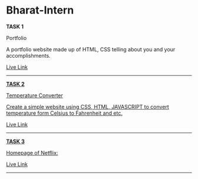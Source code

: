 # Bharat-Intern

**TASK 1**

Portfolio

A portfolio website made up of HTML, CSS telling about you and your accomplishments.

<a href ="https://pritanjan.github.io/portfolio/"> Live Link 


<hr>


**TASK 2**

Temperature Converter 

Create a simple website using CSS, HTML, JAVASCRIPT to convert temperature form Celsius to Fahrenheit and etc.

<a href ="https://pritanjan.github.io/Temperature-Converter/"> Live Link 




<hr>

**TASK 3**

Homepage of Netflix:

<a href = "https://pritanjan.github.io/Homepage-of-Netflix/"> Live Link 



<hr>









